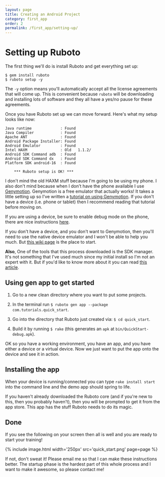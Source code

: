 ```yaml
---
layout: page
title: Creating an Android Project
category: first_app
order: 2
permalink: /first_app/setting-up/
---
```


# Setting up Ruboto

The first thing we'll do is install Ruboto and get everything set up:

```
$ gem install ruboto
$ ruboto setup -y
```

The `-y` option means you'll automatically accept all the license agreements that will come up.
This is convenient because `ruboto` will be downloading and installing lots of software and they all have a
yes/no pause for these agreements.

Once you have Ruboto set up we can move forward. Here's what my setup looks like now:

```
Java runtime             : Found
Java Compiler            : Found
Apache ANT               : Found
Android Package Installer: Found
Android Emulator         : Found
Intel HAXM               : Old   1.1.2/
Android SDK Command adb  : Found
Android SDK Command dx   : Found
Platform SDK android-16  : Found

    *** Ruboto setup is OK! ***

```

I don't mind the old HAXM stuff because I'm going to be using my phone. I also don't mind
because when I don't have the phone available I use [Genymotion](https://www.genymotion.com/). Genymotion
is a free emulator that actually works! It takes a little setting up so I've written a [tutorial on using Genymotion](http://kcerb.github.io/hello-ruboto/toolbox/genymotion/).
If you don't have a device (i.e. phone or tablet) then I recommend reading that tutorial before moving on.

If you are using a device, be sure to enable debug mode on the phone, there
are nice instructions [here](http://www.kingoapp.com/root-tutorials/how-to-enable-usb-debugging-mode-on-android.htm).

If you don't have a device, and you don't want to Genymotion, then you'll need to use the native device emulator and I won't be able to help you much. But [this wiki page](https://github.com/ruboto/ruboto/wiki/Setting-Up-a-Ruboto-Development-Environment#generate-an-avd) is the place to start.

**Also**, One of the tools that this process downloaded is the SDK manager. It's not something that I've used much
since my initial install so I'm not an expert with it. But if you'd like to know more about it you can read [this article](https://developer.android.com/tools/help/sdk-manager.html).

## Using gen app to get started

1. Go to a new clean directory where you want to put some projects.

2. In the terminal run `$ ruboto gen app --package com.tutorials.quick_start`.

3. Go into the directory that Ruboto just created via: `$ cd quick_start`.

4. Build it by running `$ rake` (this generates an `apk` at `bin/QuickStart-debug.apk`).

OK so you have a working environment, you have an app, and you have either a device or a
virtual device. Now we just want to put the app onto the device and see it in action.

## Installing the app

When your device is running/connected you can type `rake install start` into the command line
and the demo app should spring to life.

If you haven't already downloaded the Ruboto core (and if you're new to this,
then you probably haven't), then you will be prompted to get it from
the app store. This app has the stuff Ruboto needs to do its magic.

## Done

If you see the following on your screen then all is well and you are ready to start your training!

{% include image.html width='250px' src='quick_start.png' page=page %}

If not, don't sweat it! Please email me so that I can make these instructions better. The startup
phase is the hardest part of this whole process and I want to make it awesome, so please contact me!
